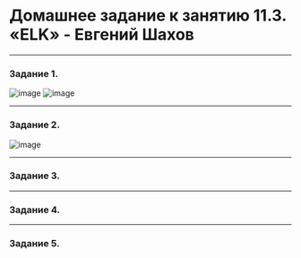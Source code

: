 # Домашнее задание к занятию 11.3. «ELK» - Евгений Шахов
---
### Задание 1.

![image](https://user-images.githubusercontent.com/122415129/228663924-14b68101-70b3-4868-8f09-e59a8ba1a293.png)
![image](https://user-images.githubusercontent.com/122415129/228672961-991ed927-f890-4a88-877c-89db8064cc29.png)

---
### Задание 2.

![image](https://user-images.githubusercontent.com/122415129/228674963-eb3f0faf-7cd4-47d5-bc80-fb0dbfc87390.png)

---
### Задание 3.

---
### Задание 4.

---
### Задание 5.
